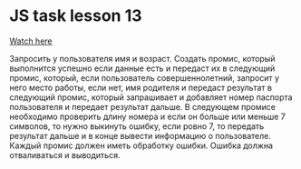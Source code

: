 # JS task lesson 13

<a href='https://viktoriya-druzhkova.github.io/JS-task-lesson-13/'>Watch here</a>

Запросить у пользователя имя и возраст. Создать промис, который выполнится успешно если данные есть и передаст их в следующий промис, который, если пользователь совершеннолетний, запросит у него место работы, если нет, имя родителя и передаст результат в следующий промис, который запрашивает и добавляет номер паспорта пользователя и передает результат дальше. В следующем промисе необходимо проверить длину номера и если он больше или меньше 7 символов, то нужно выкинуть ошибку, если ровно 7, то передать результат дальше и в конце вывести информацию о пользователе. Каждый промис должен иметь обработку ошибки. Ошибка должна отваливаться и выводиться.
